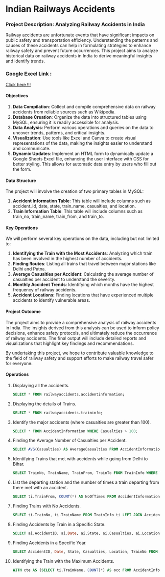 # Indian Railways Accidents

### Project Description: Analyzing Railway Accidents in India

Railway accidents are unfortunate events that have significant impacts on public safety and transportation efficiency. Understanding the patterns and causes of these accidents can help in formulating strategies to enhance railway safety and prevent future occurrences. This project aims to analyze historical data on railway accidents in India to derive meaningful insights and identify trends.

### Google Excel Link : 
<a href="https://docs.google.com/spreadsheets/d/18XXcnUcE8ayKlTC0jis8ssWjYUaYW5Fd9w6KOSXquvY/edit?gid=1591129472#gid=1591129472">Click here !!!</a>
#### Objectives
1. **Data Compilation**: Collect and compile comprehensive data on railway accidents from reliable sources such as Wikipedia.
2. **Database Creation**: Organize the data into structured tables using MySQL, ensuring it is readily accessible for analysis.
3. **Data Analysis**: Perform various operations and queries on the data to uncover trends, patterns, and critical insights.
4. **Visualization**: Use tools like Excel and Canva to create visual representations of the data, making the insights easier to understand and communicate.
5. **Dynamic Updates**: Implement an HTML form to dynamically update a Google Sheets Excel file, enhancing the user interface with CSS for better styling. This allows for automatic data entry by users who fill out the form.

#### Data Structure
The project will involve the creation of two primary tables in MySQL:
1. **Accident Information Table**: This table will include columns such as accident_id, date, state, train_name, casualties, and location.
2. **Train Information Table**: This table will include columns such as train_no, train_name, train_from, and train_to.

#### Key Operations
We will perform several key operations on the data, including but not limited to:
1. **Identifying the Train with the Most Accidents**: Analyzing which train has been involved in the highest number of accidents.
2. **Finding Routes**: Listing all trains that travel between major stations like Delhi and Patna.
3. **Average Casualties per Accident**: Calculating the average number of casualties per accident to understand the severity.
4. **Monthly Accident Trends**: Identifying which months have the highest frequency of railway accidents.
5. **Accident Locations**: Finding locations that have experienced multiple accidents to identify vulnerable areas.

#### Project Outcome
The project aims to provide a comprehensive analysis of railway accidents in India. The insights derived from this analysis can be used to inform policy decisions, enhance safety protocols, and ultimately reduce the occurrence of railway accidents. The final output will include detailed reports and visualizations that highlight key findings and recommendations.

By undertaking this project, we hope to contribute valuable knowledge to the field of railway safety and support efforts to make railway travel safer for everyone.

#### Operations

1. Displaying all the accidents.
   ```sql
   SELECT * FROM railwayaccidents.accidentinformation;
   ```

2. Displaying the details of Trains.
   ```sql
   SELECT * FROM railwayaccidents.traininfo;
   ```

3. Identify the major accidents (where casualties are greater than 100).
   ```sql
   SELECT * FROM AccidentInformation WHERE Casualties > 100;
   ```

4. Finding the Average Number of Casualties per Accident.
   ```sql
   SELECT AVG(Casualties) AS AverageCasualties FROM AccidentInformation;
   ```

5. Identifying Trains that met with accidents while going from Delhi to Bihar.
   ```sql
   SELECT TrainNo, TrainName, TrainFrom, TrainTo FROM TrainInfo WHERE TrainFrom = 'Delhi' AND TrainTo = 'Bihar';
   ```

6. List the departing station and the number of times a train departing from there met with an accident.
   ```sql
   SELECT ti.TrainFrom, COUNT(*) AS NoOfTimes FROM AccidentInformation ai INNER JOIN TrainInfo ti ON ai.TrainNo = ti.TrainNo GROUP BY TrainFrom;
   ```

7. Finding Trains with No Accidents.
   ```sql
   SELECT ti.TrainNo, ti.TrainName FROM TrainInfo ti LEFT JOIN AccidentInformation ai ON ti.TrainNo = ai.TrainNo WHERE ai.AccidentID IS NULL;
   ```

8. Finding Accidents by Train in a Specific State.
   ```sql
   SELECT ai.AccidentID, ai.Date, ai.State, ai.Casualties, ai.Location, ti.TrainName FROM AccidentInformation ai INNER JOIN TrainInfo ti ON ai.TrainNo = ti.TrainNo WHERE ti.TrainName = 'Coromandel Express' AND ai.State = 'Odisha';
   ```

9. Finding Accidents in a Specific Year.
   ```sql
   SELECT AccidentID, Date, State, Casualties, Location, TrainNo FROM AccidentInformation WHERE YEAR(Date) = 2023;
   ```

10. Identifying the Train with the Maximum Accidents.
    ```sql
    WITH cte AS (SELECT ti.TrainName, COUNT(*) AS occ FROM AccidentInformation ai INNER JOIN TrainInfo ti ON ai.TrainNo = ti.TrainNo GROUP BY ti.TrainName), ranked_cte AS (SELECT TrainName, occ, ROW_NUMBER() OVER (ORDER BY occ DESC) AS rn FROM cte) SELECT TrainName FROM ranked_cte WHERE rn = 1;
    ```
